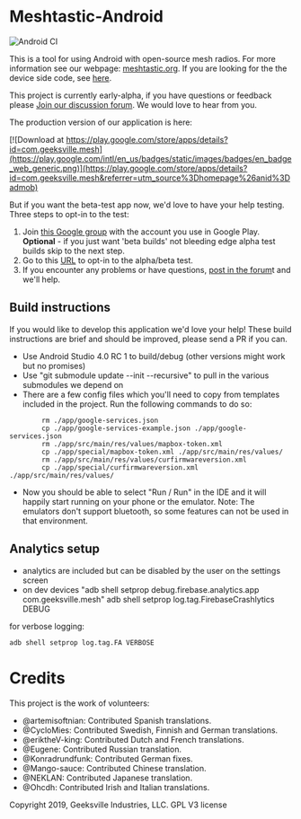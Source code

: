 # Meshtastic-Android

![Android CI](https://github.com/meshtastic/Meshtastic-Android/workflows/Android%20CI/badge.svg?branch=master)

This is a tool for using Android with open-source mesh radios.  For more information see our webpage: [meshtastic.org](https://www.meshtastic.org).  If you are looking for the the device side code, see [here](https://github.com/meshtastic/Meshtastic-esp32).

This project is currently early-alpha, if you have questions or feedback please [Join our discussion forum](https://meshtastic.discourse.group/).  We would love to hear from you.

The production version of our application is here:

[![Download at https://play.google.com/store/apps/details?id=com.geeksville.mesh](https://play.google.com/intl/en_us/badges/static/images/badges/en_badge_web_generic.png)](https://play.google.com/store/apps/details?id=com.geeksville.mesh&referrer=utm_source%3Dhomepage%26anid%3Dadmob)

But if you want the beta-test app now, we'd love to have your help testing.  Three steps to opt-in to the test:

1. Join [this Google group](https://groups.google.com/forum/#!forum/meshtastic-alpha-testers) with the account you use in Google Play.  **Optional** - if you just want 'beta builds' 
not bleeding edge alpha test builds skip to the next step.
2. Go to this [URL](https://play.google.com/apps/testing/com.geeksville.mesh) to opt-in to the alpha/beta test.
3. If you encounter any problems or have questions, [post in the forum](https://meshtastic.discourse.group/)t and we'll help.

## Build instructions

If you would like to develop this application we'd love your help!  These build instructions are brief 
and should be improved, please send a PR if you can.

* Use Android Studio 4.0 RC 1 to build/debug (other versions might work but no promises)
* Use "git submodule update --init --recursive" to pull in the various submodules we depend on
* There are a few config files which you'll need to copy from templates included in the project.
Run the following commands to do so:

```
        rm ./app/google-services.json
        cp ./app/google-services-example.json ./app/google-services.json
        rm ./app/src/main/res/values/mapbox-token.xml
        cp ./app/special/mapbox-token.xml ./app/src/main/res/values/
        rm ./app/src/main/res/values/curfirmwareversion.xml
        cp ./app/special/curfirmwareversion.xml ./app/src/main/res/values/
```

* Now you should be able to select "Run / Run" in the IDE and it will happily start running on your phone
or the emulator.  Note: The emulators don't support bluetooth, so some features can not be used in
that environment.

## Analytics setup

* analytics are included but can be disabled by the user on the settings screen
* on dev devices "adb shell setprop debug.firebase.analytics.app com.geeksville.mesh"
adb shell setprop log.tag.FirebaseCrashlytics DEBUG

for verbose logging:
```aidl
adb shell setprop log.tag.FA VERBOSE
```

# Credits

This project is the work of volunteers:

* @artemisoftnian: Contributed Spanish translations.
* @CycloMies: Contributed Swedish, Finnish and German translations.
* @eriktheV-king: Contributed Dutch and French translations.
* @Eugene: Contributed Russian translation.
* @Konradrundfunk: Contributed German fixes.
* @Mango-sauce: Contributed Chinese translation.
* @NEKLAN: Contributed Japanese translation.
* @Ohcdh: Contributed Irish and Italian translations.

Copyright 2019, Geeksville Industries, LLC. GPL V3 license


